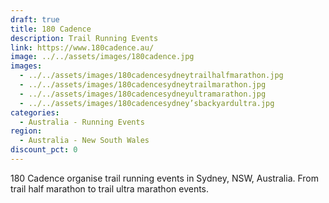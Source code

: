 ```yaml
---
draft: true
title: 180 Cadence
description: Trail Running Events
link: https://www.180cadence.au/
image: ../../assets/images/180cadence.jpg
images:
  - ../../assets/images/180cadencesydneytrailhalfmarathon.jpg
  - ../../assets/images/180cadencesydneytrailmarathon.jpg
  - ../../assets/images/180cadencesydneyultramarathon.jpg
  - ../../assets/images/180cadencesydney’sbackyardultra.jpg
categories:
  - Australia - Running Events
region:
  - Australia - New South Wales
discount_pct: 0
---
```


180 Cadence organise trail running events in Sydney, NSW, Australia. From trail half marathon to trail ultra marathon events.
